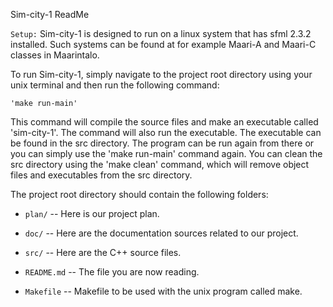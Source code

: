 Sim-city-1 ReadMe

`Setup:`
Sim-city-1 is designed to run on a linux system that has sfml 2.3.2 installed.
Such systems can be found at for example Maari-A and Maari-C classes in Maarintalo.

To run Sim-city-1, simply navigate to the project root directory using your unix terminal and then
run the following command:

	'make run-main'

This command will compile the source files and make an executable called 'sim-city-1'. The command will also
run the executable. The executable can be found in the src directory. The program can be run again from
there or you can simply use the 'make run-main' command again. You can clean the src directory using the 'make clean'
command, which will remove object files and executables from the src directory.

The project root directory should contain the following folders:

  * `plan/` -- Here is our project plan.

  * `doc/` -- Here are the documentation sources related to our project.

  * `src/` -- Here are the C++ source files.

  * `README.md` -- The file you are now reading.

  * `Makefile`	-- Makefile to be used with the unix program called make.